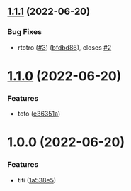 ## [1.1.1](https://github.com/bogaertg/semantic-release-maven-demo/compare/1.1.0...1.1.1) (2022-06-20)


### Bug Fixes

* rtotro ([#3](https://github.com/bogaertg/semantic-release-maven-demo/issues/3)) ([bfdbd86](https://github.com/bogaertg/semantic-release-maven-demo/commit/bfdbd869f3b645b1fb4067dc3dfe74819ecf7663)), closes [#2](https://github.com/bogaertg/semantic-release-maven-demo/issues/2)

# [1.1.0](https://github.com/bogaertg/semantic-release-maven-demo/compare/1.0.0...1.1.0) (2022-06-20)


### Features

* toto ([e36351a](https://github.com/bogaertg/semantic-release-maven-demo/commit/e36351a51965ab97199a3c006c5cf9365dbb3ece))

# 1.0.0 (2022-06-20)


### Features

* titi ([1a538e5](https://github.com/bogaertg/semantic-release-maven-demo/commit/1a538e5a7f6c68fb48fbb1812939ff425f014dfb))
